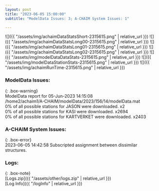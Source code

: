 ```yaml
---
layout: post
title: "2023-06-05 15:00:00"
subtitle: "ModelData Issues: 3; A-CHAIM System Issues: 1"

---
```


![]({{ "/assets/img/achaimDataStatsShort-2315615.png" | relative_url }})
![]({{ "/assets/img/achaimDataStatsLong00-2315615.png" | relative_url }})
![]({{ "/assets/img/achaimDataStatsLong01-2315615.png" | relative_url }})
![]({{ "/assets/img/achaimDataStatsLong02-2315615.png" | relative_url }})
![]({{ "/assets/img/modelDataDataStats-2315615.png" | relative_url }})
![]({{ "/assets/img/modelDataStationStats-2315615.png" | relative_url }})
![]({{ "/assets/img/achaimRunTime-2315615.png" | relative_url }})


### ModelData Issues:  
  
{: .box-warning}  
 ModelData report for 05-Jun-2023 14:15:08   
 /home2/achaim1/A-CHAIM/modelData/2023/156/14/modelData.mat   
 0% of all possible stations for JASON were downloaded. x2   
 0% of all possible stations for KASI were downloaded. x2694   
 0% of all possible stations for KARTVERKET were downloaded. x2403   
  
### A-CHAIM System Issues:  
  
{: .box-error}  
2023-06-05 14:42:58 Subscripted assignment between dissimilar structures.  

### Logs:  
  
{: .box-note}  
[Logs.zip]({{ "/assets/other/logs.zip" | relative_url }})  
[Log Info]({{ "/logInfo" | relative_url }})  
